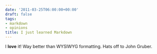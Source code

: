 ```yaml
---
date: '2011-03-25T06:00:00+00:00'
draft: false
tags:
- markdown
- opinions
title: I just learned Markdown
---
```


I **love** it! Way better than WYSIWYG formatting. Hats off to John Gruber.
